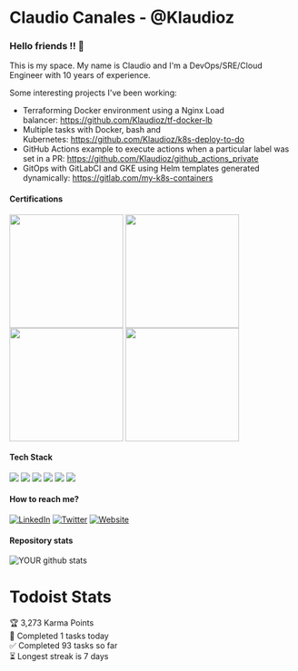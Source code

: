 # Claudio Canales - @Klaudioz

### Hello friends !! 👋

This is my space. My name is Claudio and I'm a DevOps/SRE/Cloud Engineer with 10 years of experience.

Some interesting projects I've been working:
- Terraforming Docker environment using a Nginx Load balancer: https://github.com/Klaudioz/tf-docker-lb
- Multiple tasks with Docker, bash and Kubernetes: https://github.com/Klaudioz/k8s-deploy-to-do
- GitHub Actions example to execute actions when a particular label was set in a PR: https://github.com/Klaudioz/github_actions_private
- GitOps with GitLabCI and GKE using Helm templates generated dynamically: https://gitlab.com/my-k8s-containers

#### Certifications
<img src="https://www.cncf.io/wp-content/uploads/2020/08/logo_cka_whitetext-2-500x500.png" width=200 align=center>&nbsp;<img src="https://training.linuxfoundation.org/wp-content/uploads/2018/01/logo_lfcs.png" width=200 align=center>&nbsp;<img src="https://images.credly.com/size/340x340/images/0e284c3f-5164-4b21-8660-0d84737941bc/image.png" width=200 align=center>&nbsp;<img src="https://miro.medium.com/max/648/1*T59fnCvp71WqNeuytWGorA.png" width=200 align=center>

#### Tech Stack
<img src="https://img.shields.io/badge/kubernetes%20-%23326ce5.svg?&style=for-the-badge&logo=kubernetes&logoColor=white"/>&nbsp;<img src="https://img.shields.io/badge/docker%20-%230db7ed.svg?&style=for-the-badge&logo=docker&logoColor=white"/>
<img src="https://img.shields.io/badge/AWS%20-%23FF9900.svg?&style=for-the-badge&logo=amazon-aws&logoColor=white"/>
<img src="https://img.shields.io/badge/Google%20Cloud%20-%234285F4.svg?&style=for-the-badge&logo=google-cloud&logoColor=white"/>
<img src="https://img.shields.io/badge/azure%20-%230072C6.svg?&style=for-the-badge&logo=azure-devops&logoColor=white"/>
<img src="https://img.shields.io/badge/python%20-%2314354C.svg?&style=for-the-badge&logo=python&logoColor=white"/>

#### How to reach me?
[![LinkedIn](https://img.shields.io/badge/-LINKEDIN-0077B5?style=for-the-badge&logo=linkedin&logoColor=white)](https://www.linkedin.com/in/canalesclaudio/)
[![Twitter](https://img.shields.io/badge/-TWITTER-0077B5?style=for-the-badge&logo=twitter&logoColor=white)](https://twitter.com/klaudioz)
[![Website](https://img.shields.io/badge/-WEBSITE-0077B5?style=for-the-badge&logo=jekyll&logoColor=white)](https://blog.claud.dev)

#### Repository stats
![YOUR github stats](https://github-readme-stats.vercel.app/api?username=klaudioz)

# Todoist Stats

<!-- TODO-IST:START -->
🏆  3,273 Karma Points           
🌸  Completed 1 tasks today           
✅  Completed 93 tasks so far           
⏳  Longest streak is 7 days
<!-- TODO-IST:END -->
